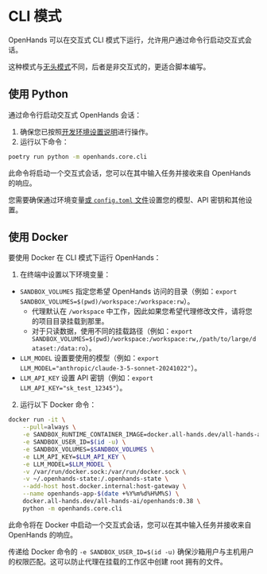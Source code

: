 # CLI 模式

OpenHands 可以在交互式 CLI 模式下运行，允许用户通过命令行启动交互式会话。

这种模式与[无头模式](headless-mode)不同，后者是非交互式的，更适合脚本编写。

## 使用 Python

通过命令行启动交互式 OpenHands 会话：

1. 确保您已按照[开发环境设置说明](https://github.com/All-Hands-AI/OpenHands/blob/main/Development.md)进行操作。
2. 运行以下命令：

```bash
poetry run python -m openhands.core.cli
```

此命令将启动一个交互式会话，您可以在其中输入任务并接收来自 OpenHands 的响应。

您需要确保通过环境变量[或 `config.toml` 文件](https://github.com/All-Hands-AI/OpenHands/blob/main/config.template.toml)设置您的模型、API 密钥和其他设置。

## 使用 Docker

要使用 Docker 在 CLI 模式下运行 OpenHands：

1. 在终端中设置以下环境变量：

- `SANDBOX_VOLUMES` 指定您希望 OpenHands 访问的目录（例如：`export SANDBOX_VOLUMES=$(pwd)/workspace:/workspace:rw`）。
  - 代理默认在 `/workspace` 中工作，因此如果您希望代理修改文件，请将您的项目目录挂载到那里。
  - 对于只读数据，使用不同的挂载路径（例如：`export SANDBOX_VOLUMES=$(pwd)/workspace:/workspace:rw,/path/to/large/dataset:/data:ro`）。
- `LLM_MODEL` 设置要使用的模型（例如：`export LLM_MODEL="anthropic/claude-3-5-sonnet-20241022"`）。
- `LLM_API_KEY` 设置 API 密钥（例如：`export LLM_API_KEY="sk_test_12345"`）。

2. 运行以下 Docker 命令：

```bash
docker run -it \
    --pull=always \
    -e SANDBOX_RUNTIME_CONTAINER_IMAGE=docker.all-hands.dev/all-hands-ai/runtime:0.38-nikolaik \
    -e SANDBOX_USER_ID=$(id -u) \
    -e SANDBOX_VOLUMES=$SANDBOX_VOLUMES \
    -e LLM_API_KEY=$LLM_API_KEY \
    -e LLM_MODEL=$LLM_MODEL \
    -v /var/run/docker.sock:/var/run/docker.sock \
    -v ~/.openhands-state:/.openhands-state \
    --add-host host.docker.internal:host-gateway \
    --name openhands-app-$(date +%Y%m%d%H%M%S) \
    docker.all-hands.dev/all-hands-ai/openhands:0.38 \
    python -m openhands.core.cli
```

此命令将在 Docker 中启动一个交互式会话，您可以在其中输入任务并接收来自 OpenHands 的响应。

传递给 Docker 命令的 `-e SANDBOX_USER_ID=$(id -u)` 确保沙箱用户与主机用户的权限匹配。这可以防止代理在挂载的工作区中创建 root 拥有的文件。
